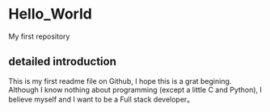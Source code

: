 # Hello_World
My first repository

## detailed introduction
This is my first readme file on Github, I hope this is a grat begining. Although I know nothing about programming (except a little C and Python), I believe myself and I want to be a Full stack developer。
